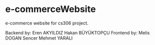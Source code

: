 # e-commerceWebsite
e-commerce website for cs306 project.




Backend by: Eren AKYILDIZ Hakan BÜYÜKTOPÇU
Frontend by: Melis DOGAN Sencer Mehmet YARALI
